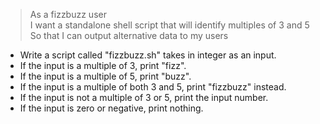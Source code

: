 > As a fizzbuzz user  
> I want a standalone shell script that will identify multiples of 3 and 5  
> So that I can output alternative data to my users

* Write a script called "fizzbuzz.sh" takes in integer as an input.
* If the input is a multiple of 3, print "fizz".
* If the input is a multiple of 5, print "buzz".
* If the input is a multiple of both 3 and 5, print "fizzbuzz" instead.
* If the input is not a multiple of 3 or 5, print the input number.
* If the input is zero or negative, print nothing.
